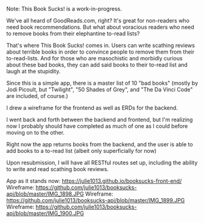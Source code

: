 Note: This Book Sucks! is a work-in-progress.

We've all heard of GoodReads.com, right? It's great for non-readers who need
book recommendations. But what about voracious readers who need to remove
books from their elephantine to-read lists?

That's where This Book Sucks! comes in. Users can write scathing reviews
about terrible books in order to convince people to remove them from their
to-read-lists. And for those who are masochistic and morbidly curious about
these bad books, they can add said books to their to-read list and laugh
at the stupidity.

Since this is a simple app, there is a master list of 10 "bad books" (mostly
by Jodi Picoult, but "Twilight", "50 Shades of Grey", and "The Da Vinci Code"
are included, of course.)

I drew a wireframe for the frontend as well as ERDs for the backend.

I went back and forth between the backend and frontend, but I'm realizing now
I probably should have completed as much of one as I could before moving
on to the other.

Right now the app returns books from the backend, and the user is able
to add books to a to-read list (albeit only superficially for now)

Upon resubmission, I will have all RESTful routes set up, including the
ability to write and read scathing book reviews.

App as it stands now: https://julie1013.github.io/booksucks-front-end/
Wireframe: https://github.com/julie1013/booksucks-api/blob/master/IMG_1898.JPG
Wireframe: https://github.com/julie1013/booksucks-api/blob/master/IMG_1899.JPG
Wireframe: https://github.com/julie1013/booksucks-api/blob/master/IMG_1900.JPG
